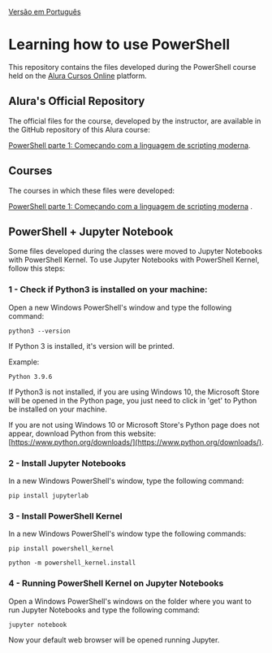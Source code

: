 [Versão em Português](README.md)

# Learning how to use PowerShell

This repository contains the files developed during the PowerShell course held on
the [Alura Cursos Online](https://alura.com.br) platform.

## Alura's Official Repository

The official files for the course, developed by the instructor, are available in the GitHub repository of this Alura
course:

[PowerShell parte 1: Começando com a linguagem de scripting moderna](https://github.com/alura-cursos/powershell).

## Courses

The courses in which these files were developed:

[PowerShell parte 1: Começando com a linguagem de scripting moderna](https://cursos.alura.com.br/course/powershell-parte1)
.

## PowerShell + Jupyter Notebook

Some files developed during the classes were moved to Jupyter Notebooks with PowerShell Kernel. To use Jupyter Notebooks
with PowerShell Kernel, follow this steps:

### 1 - Check if Python3 is installed on your machine:

Open a new Windows PowerShell's window and type the following command:

```
python3 --version
```

If Python 3 is installed, it's version will be printed.

Example:

```
Python 3.9.6
```

If Python3 is not installed, if you are using Windows 10, the Microsoft Store will be opened in the Python page, you
just need to click in 'get' to Python be installed on your machine.

If you are not using Windows 10 or Microsoft Store's Python page does not appear, download Python from this
website: [https://www.python.org/downloads/](https://www.python.org/downloads/).

### 2 - Install Jupyter Notebooks

In a new Windows PowerShell's window, type the following command:

```
pip install jupyterlab
```

### 3 - Install PowerShell Kernel

In a new Windows PowerShell's window type the following commands:

```
pip install powershell_kernel
```

```
python -m powershell_kernel.install
```

### 4 - Running PowerShell Kernel on Jupyter Notebooks

Open a Windows PowerShell's windows on the folder where you want to run Jupyter Notebooks and type the following
command:

```
jupyter notebook
```

Now your default web browser will be opened running Jupyter.